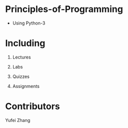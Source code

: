 # Principles-of-Programming
* Using Python-3


# Including

1) Lectures

2) Labs

3) Quizzes

4) Assignments


# Contributors

Yufei Zhang
